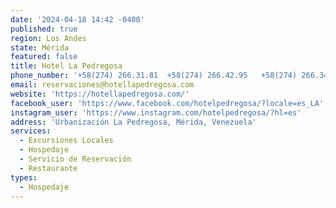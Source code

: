 ```yaml
---
date: '2024-04-18 14:42 -0400'
published: true
region: Los Andes
state: Mérida
featured: false
title: Hotel La Pedregosa
phone_number: '+58(274) 266.31.81  +58(274) 266.42.95   +58(274) 266.34.57 '
email: reservaciones@hotellapedregosa.com
website: 'https://hotellapedregosa.com/'
facebook_user: 'https://www.facebook.com/hotelpedregosa/?locale=es_LA'
instagram_user: 'https://www.instagram.com/hotelpedregosa/?hl=es'
address: 'Urbanización La Pedregosa, Mérida, Venezuela'
services:
  - Excursiones Locales
  - Hospedaje
  - Servicio de Reservación
  - Restaurante
types:
  - Hospedaje
---
```


